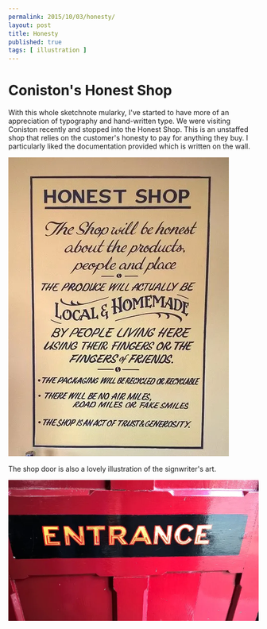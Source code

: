 ```yaml
---
permalink: 2015/10/03/honesty/
layout: post
title: Honesty
published: true 
tags: [ illustration ]
---
```


# Coniston's Honest Shop

With this whole sketchnote mularky, I've started to have more of an appreciation of typography 
and hand-written type. We were visiting Coniston recently and stopped into the Honest Shop. This is 
an unstaffed shop that relies on the customer's honesty to pay for anything they buy. I particularly 
liked the documentation provided which is written on the wall.

![shop rules](/img/posts/honesty/coniston-honest-shop.webp "Shop rules")

The shop door is also a lovely illustration of the signwriter's art.

![shop door](/img/posts/honesty/coniston-honest-shop-door.webp "Shop door")

